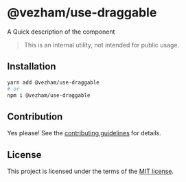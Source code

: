 # @vezham/use-draggable

A Quick description of the component

> This is an internal utility, not intended for public usage.

## Installation

```sh
yarn add @vezham/use-draggable
# or
npm i @vezham/use-draggable
```

## Contribution

Yes please! See the
[contributing guidelines](https://github.com/vezham/heroui/blob/master/CONTRIBUTING.md)
for details.

## License

This project is licensed under the terms of the
[MIT license](https://github.com/vezham/heroui/blob/master/LICENSE).
